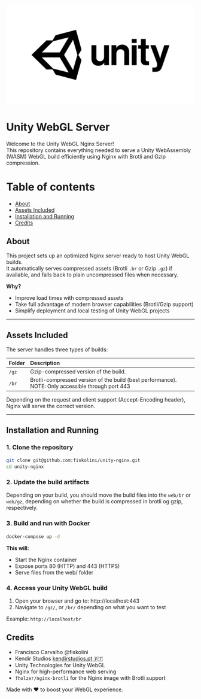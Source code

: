 ![Unity](/unity-brand.jpg?raw=true "Unity")

# Unity WebGL Server

Welcome to the Unity WebGL Nginx Server!  
This repository contains everything needed to serve a Unity WebAssembly (WASM) WebGL build efficiently using Nginx with
Brotli and Gzip compression.

Table of contents
=================

<!--ts-->

* [About](#about)
* [Assets Included](#assets-included)
* [Installation and Running](#installation-and-running)
* [Credits](#credits)

<!--te-->

## About

This project sets up an optimized Nginx server ready to host Unity WebGL builds.  
It automatically serves compressed assets (Brotli `.br` or Gzip `.gz`) if available, and falls back to plain
uncompressed files when necessary.

**Why?**

- Improve load times with compressed assets
- Take full advantage of modern browser capabilities (Brotli/Gzip support)
- Simplify deployment and local testing of Unity WebGL projects

---

## Assets Included

The server handles three types of builds:

| Folder | Description                                                                                       |
|:-------|:--------------------------------------------------------------------------------------------------|
| `/gz`  | Gzip-compressed version of the build.                                                             |
| `/br`  | Brotli-compressed version of the build (best performance). NOTE: Only accessible through port 443 |

Depending on the request and client support (Accept-Encoding header), Nginx will serve the correct version.

---

## Installation and Running

### 1. Clone the repository

```bash
git clone git@github.com:fiskolini/unity-nginx.git
cd unity-nginx
```

### 2. Update the build artifacts

Depending on your build, you should move the build files into the `web/br` or `web/gz`, depending on whether the build
is compressed in brotli og gzip, respectively.

### 3. Build and run with Docker

```bash
docker-compose up -d
```

**This will:**

- Start the Nginx container
- Expose ports 80 (HTTP) and 443 (HTTPS)
- Serve files from the web/ folder

### 4. Access your Unity WebGL build

1. Open your browser and go to: http://localhost:443
2. Navigate to `/gz/`, or `/br/` depending on what you want to test

Example: `http://localhost/br`

## Credits

- Francisco Carvalho @fiskolini
- Kendir Studios [kendirstudios.pt 🇵🇹](kendirstudios.pt)
- Unity Technologies for Unity WebGL
- Nginx for high-performance web serving
- `fholzer/nginx-brotli` for the Nginx image with Brotli support

Made with ❤️ to boost your WebGL experience.
